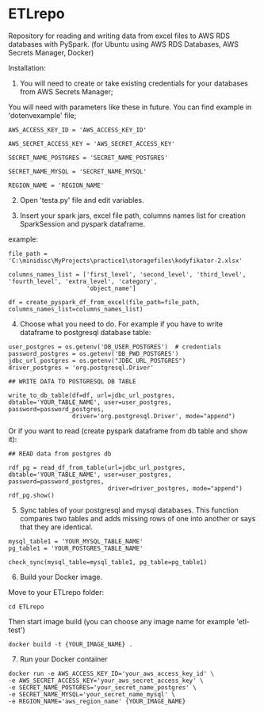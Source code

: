 # ETLrepo

Repository for reading and writing data from excel files to AWS RDS databases with PySpark.
(for Ubuntu using AWS RDS Databases, AWS Secrets Manager, Docker)

Installation:

1. You will need to create or take existing credentials for your databases from AWS Secrets Manager;

You will need with parameters like these in future. You can find example in 'dotenvexample' file;
```
AWS_ACCESS_KEY_ID = 'AWS_ACCESS_KEY_ID'

AWS_SECRET_ACCESS_KEY = 'AWS_SECRET_ACCESS_KEY'

SECRET_NAME_POSTGRES = 'SECRET_NAME_POSTGRES'

SECRET_NAME_MYSQL = 'SECRET_NAME_MYSQL'

REGION_NAME = 'REGION_NAME'
```
2. Open 'testa.py' file and edit variables.

3. Insert your spark jars, excel file path, columns names list for creation SparkSession and pyspark dataframe.

example:

```
file_path = 'C:\minidisc\MyProjects\practice1\storagefiles\kodyfikator-2.xlsx'

columns_names_list = ['first_level', 'second_level', 'third_level', 'fourth_level', 'extra_level', 'category',
                      'object_name']

df = create_pyspark_df_from_excel(file_path=file_path, columns_names_list=columns_names_list)
```

4. Choose what you need to do. For example if you have to write dataframe to postgresql database table:

```   
user_postgres = os.getenv('DB_USER_POSTGRES')  # credentials
password_postgres = os.getenv('DB_PWD_POSTGRES')
jdbc_url_postgres = os.getenv("JDBC_URL_POSTGRES")
driver_postgres = 'org.postgresql.Driver'

## WRITE DATA TO POSTGRESQL DB TABLE

write_to_db_table(df=df, url=jdbc_url_postgres, dbtable='YOUR_TABLE_NAME', user=user_postgres, password=password_postgres,
                  driver='org.postgresql.Driver', mode="append")
```

Or if you want to read (create pyspark dataframe from db table and show it):
```
## READ data from postgres db

rdf_pg = read_df_from_table(url=jdbc_url_postgres, dbtable='YOUR_TABLE_NAME', user=user_postgres, password=password_postgres,
                            driver=driver_postgres, mode="append")
rdf_pg.show()
```

5. Sync tables of your postgresql and mysql databases. This function compares two tables and adds missing rows of one into another
or says that they are identical.

```
mysql_table1 = 'YOUR_MYSQL_TABLE_NAME'
pg_table1 = 'YOUR_POSTGRES_TABLE_NAME'

check_sync(mysql_table=mysql_table1, pg_table=pg_table1)

```

6. Build your Docker image.

Move to your ETLrepo folder:

```
cd ETLrepo
```
Then start image build (you can choose any image name for example 'etl-test')

```
docker build -t {YOUR_IMAGE_NAME} .
```
7. Run your Docker container
```
docker run -e AWS_ACCESS_KEY_ID='your_aws_access_key_id' \
-e AWS_SECRET_ACCESS_KEY='your_aws_secret_access_key' \
-e SECRET_NAME_POSTGRES='your_secret_name_postgres' \
-e SECRET_NAME_MYSQL='your_secret_name_mysql' \
-e REGION_NAME='aws_region_name' {YOUR_IMAGE_NAME}
```

